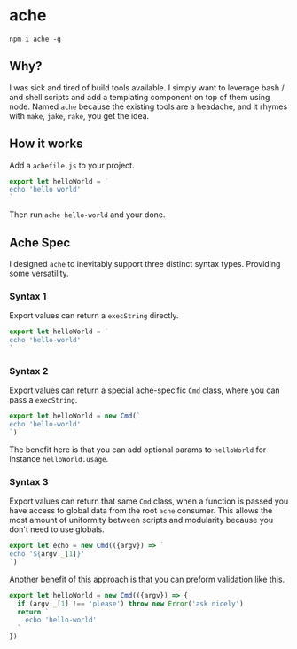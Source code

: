 # ache

```
npm i ache -g
```

## Why?

I was sick and tired of build tools available. I simply want to leverage bash / and shell scripts and add a templating component on top of them using node. Named `ache` because the existing tools are a headache, and it rhymes with `make`, `jake`, `rake`, you get the idea.

## How it works

Add a `achefile.js` to your project.

```js
export let helloWorld = `
echo 'hello world'
`
```

Then run `ache hello-world` and your done.

## Ache Spec

I designed `ache` to inevitably support three distinct syntax types. Providing some versatility.

### Syntax 1

Export values can return a `execString` directly.

```js
export let helloWorld = `
echo 'hello-world'
`
```

### Syntax 2

Export values can return a special ache-specific `Cmd` class, where you can pass a `execString`.

```js
export let helloWorld = new Cmd(`
echo 'hello-world'
`)
```

The benefit here is that you can add optional params to `helloWorld` for instance `helloWorld.usage`.

### Syntax 3

Export values can return that same `Cmd` class, when a function is passed you have access to global data from the root `ache` consumer. This allows the most amount of uniformity between scripts and modularity because you don't need to use globals.

```js
export let echo = new Cmd(({argv}) => `
echo '${argv._[1]}'
`)
```

Another benefit of this approach is that you can preform validation like this.

```js
export let helloWorld = new Cmd(({argv}) => {
  if (argv._[1] !== 'please') throw new Error('ask nicely')
  return `
    echo 'hello-world'
  `
})
```
